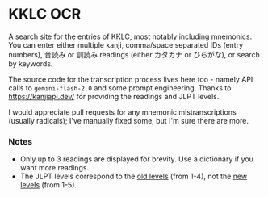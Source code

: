 # KKLC OCR

A search site for the entries of KKLC, most notably including mnemonics. You can enter either multiple kanji, comma/space separated IDs (entry numbers), 音読み or 訓読み readings (either カタカナ or ひらがな), or search by keywords.

The source code for the transcription process lives here too - namely API calls to `gemini-flash-2.0` and some prompt engineering. Thanks to <https://kanjiapi.dev/> for providing the readings and JLPT levels.

I would appreciate pull requests for any mnemonic mistranscriptions (usually radicals); I've manually fixed some, but I'm sure there are more.

### Notes
- Only up to 3 readings are displayed for brevity. Use a dictionary if you want more readings.
- The JLPT levels correspond to the [old levels](https://en.wikipedia.org/wiki/Japanese-Language_Proficiency_Test#Previous_format_(1984%E2%80%932009)) (from 1-4), not the [new levels](https://en.wikipedia.org/wiki/Japanese-Language_Proficiency_Test#) (from 1-5).
